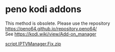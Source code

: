 # peno kodi addons

This method is obsolete. Please use the repository https://peno64.github.io/repository.peno64/
<br>
See <a href="https://kodi.wiki/view/Add-on_manager">https://kodi.wiki/view/Add-on_manager</a>

<a href="script.IPTVManager.Fix.zip">script.IPTVManager.Fix.zip</a>
